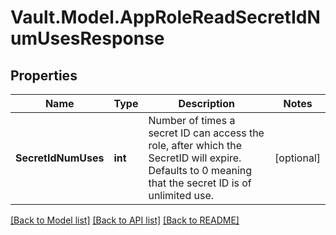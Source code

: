 # Vault.Model.AppRoleReadSecretIdNumUsesResponse

## Properties

Name | Type | Description | Notes
------------ | ------------- | ------------- | -------------
**SecretIdNumUses** | **int** | Number of times a secret ID can access the role, after which the SecretID will expire. Defaults to 0 meaning that the secret ID is of unlimited use. | [optional] 

[[Back to Model list]](../README.md#documentation-for-models) [[Back to API list]](../README.md#documentation-for-api-endpoints) [[Back to README]](../README.md)

